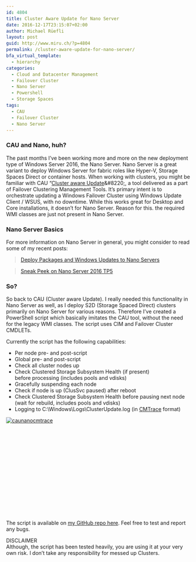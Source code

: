 ```yaml
---
id: 4804
title: Cluster Aware Update for Nano Server
date: 2016-12-17T23:15:07+02:00
author: Michael Rüefli
layout: post
guid: http://www.miru.ch/?p=4804
permalink: /cluster-aware-update-for-nano-server/
bfa_virtual_template:
  - hierarchy
categories:
  - Cloud and Datacenter Management
  - Failover Cluster
  - Nano Server
  - Powershell
  - Storage Spaces
tags:
  - CAU
  - Failover Cluster
  - Nano Server
---
```

### CAU and Nano, huh?

The past months I&#8217;ve been working more and more on the new deployment type of Windows Server 2016, the Nano Server. Nano Server is a great variant to deploy Windows Server for fabric roles like Hyper-V, Storage Spaces Direct or container hosts. When working with clusters, you might be familiar with CAU &#8220;[Cluster aware Update](https://technet.microsoft.com/en-us/library/hh831694(v=ws.11).aspx)&#8220;, a tool delivered as a part of Failover Clustering Management Tools. It&#8217;s primary intent is to orchestrate updating a Windows Failover Cluster using Windows Update Client / WSUS, with no downtime. While this works great for Desktop and Core installations, it doesn&#8217;t for Nano Server. Reason for this. the required WMI classes are just not present in Nano Server.

### Nano Server Basics

For more information on Nano Server in general, you might consider to read some of my recent posts:

<blockquote class="wp-embedded-content" data-secret="O5POdAyJSD">
  <p>
    <a href="http://www.miru.ch/deploy-packages-and-windows-updates-to-nano-servers/">Deploy Packages and Windows Updates to Nano Servers</a>
  </p>
</blockquote>



<blockquote class="wp-embedded-content" data-secret="gHQdbSHp5R">
  <p>
    <a href="http://www.miru.ch/sneak-peek-on-nano-server-2016-tp5/">Sneak Peek on Nano Server 2016 TP5</a>
  </p>
</blockquote>



### **So?**

So back to CAU (Cluster aware Update). I really needed this functionality in Nano Server as well, as I deploy S2D (Storage Spaced Direct) clusters primarily on Nano Server for various reasons. Therefore I&#8217;ve created a PowerShell script which basically imitates the CAU tool, without the need for the legacy WMI classes. The script uses CIM and Failover Cluster CMDLETs.

Currently the script has the following capabilities:

  * Per node pre- and post-script
  * Global pre- and post-script
  * Check all cluster nodes up
  * Check Clustered Storage Subsystem Health (if present) before processing (includes pools and vdisks)
  * Gracefully suspending each node
  * Check if node is up (ClusSvc paused) after reboot
  * Check Clustered Storage Subsystem Health before pausing next node (wait for rebuild, includes pools and vdisks)
  * Logging to C:\Windows\Logs\ClusterUpdate.log (in [CMTrace](http://blog.tyang.org/2012/04/17/sccm-2012-log-parser-cmtrace-exe/) format)

[<img class="alignleft size-medium wp-image-4811" src="../content/images/2016/12/CAUNanoCMTrace-300x262.png" alt="caunanocmtrace" width="300" height="262" srcset="../content/images/2016/12/CAUNanoCMTrace-300x262.png 300w, ../content/images/2016/12/CAUNanoCMTrace-768x670.png 768w, ../content/images/2016/12/CAUNanoCMTrace.png 860w" sizes="(max-width: 300px) 100vw, 300px" />](../content/images/2016/12/CAUNanoCMTrace.png)

&nbsp;

&nbsp;

&nbsp;

&nbsp;

&nbsp;

&nbsp;

&nbsp;

&nbsp;

The script is available on [my GitHub repo here](https://github.com/drmiru/Powershell/tree/master/Cluster). Feel free to test and report any bugs.

DISCLAIMER  
Although, the script has been tested heavily, you are using it at your very own risk. I don’t take any responsibility for messed up Clusters.

&nbsp;